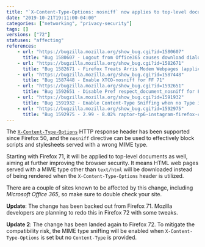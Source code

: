 ```yaml
---
title: "`X-Content-Type-Options: nosniff` now applies to top-level documents, causing some pages to be downloaded"
date: "2019-10-21T19:11:00-04:00"
categories: ["networking", "privacy-security"]
tags: []
versions: ["72"]
statuses: "affecting"
references:
    - url: "https://bugzilla.mozilla.org/show_bug.cgi?id=1580607"
      title: "Bug 1580607 - Logout from Office365 causes download dialog box"
    - url: "https://bugzilla.mozilla.org/show_bug.cgi?id=1582671"
      title: "Bug 1582671 - Firefox Treats Arris Modem Webpages (application/x-unknown-content-type) As Files to Download"
    - url: "https://bugzilla.mozilla.org/show_bug.cgi?id=1587448"
      title: "Bug 1587448 - Enable XTCO-nosniff for FF 71"
    - url: "https://bugzilla.mozilla.org/show_bug.cgi?id=1592651"
      title: "Bug 1592651 - Disable Pref respect_document_nosniff for Firefox 71"
    - url: "https://bugzilla.mozilla.org/show_bug.cgi?id=1591932"
      title: "Bug 1591932 - Enable Content-Type Sniffing when no Type is provided and Xtco-Nosniff is set"
    - url: "https://bugzilla.mozilla.org/show_bug.cgi?id=1592975"
      title: "Bug 1592975 - 2.99 - 8.02% raptor-tp6-instagram-firefox-cold / raptor-tp6-instagram-firefox-cold fcp / raptor-tp6-twitch-firefox fcp ..."
---
```

The [`X-Content-Type-Options`](https://developer.mozilla.org/docs/Web/HTTP/Headers/X-Content-Type-Options) HTTP response header has been supported since Firefox 50, and the `nosniff` directive can be used to effectively block scripts and stylesheets served with a wrong MIME type.

Starting with Firefox 71, it will be applied to top-level documents as well, aiming at further improving the browser security. It means HTML web pages served with a MIME type other than `text/html` will be downloaded instead of being rendered when the `X-Content-Type-Options` header is utilized.

There are a couple of sites known to be affected by this change, including *Microsoft Office 365*, so make sure to double check your site.

**Update**: The change has been backed out from Firefox 71. Mozilla developers are planning to redo this in Firefox 72 with some tweaks.

**Update 2**: The change has been landed again to Firefox 72. To mitigate the compatibility risk, the MIME type sniffing will be enabled when `X-Content-Type-Options` is set but no `Content-Type` is provided.
